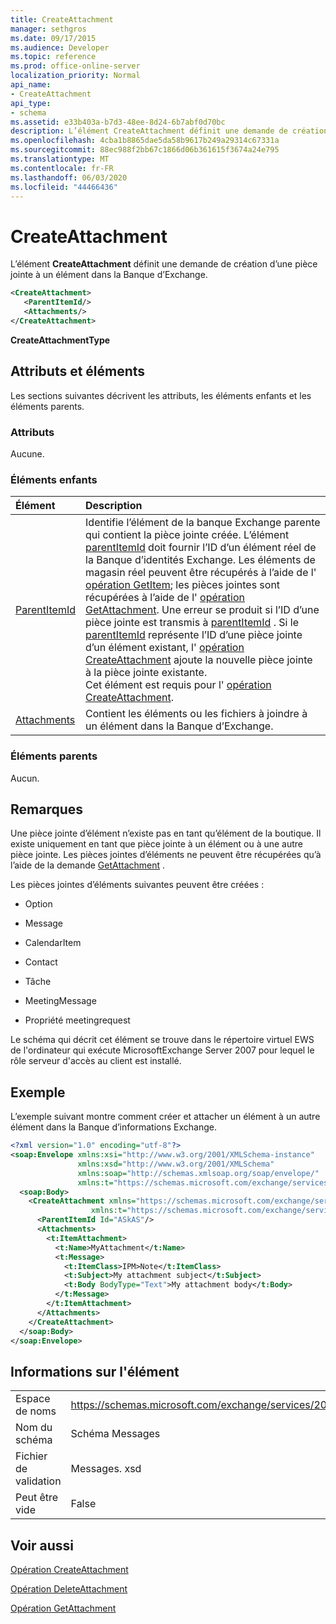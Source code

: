```yaml
---
title: CreateAttachment
manager: sethgros
ms.date: 09/17/2015
ms.audience: Developer
ms.topic: reference
ms.prod: office-online-server
localization_priority: Normal
api_name:
- CreateAttachment
api_type:
- schema
ms.assetid: e33b403a-b7d3-48ee-8d24-6b7abf0d70bc
description: L’élément CreateAttachment définit une demande de création d’une pièce jointe à un élément dans la Banque d’Exchange.
ms.openlocfilehash: 4cba1b8865dae5da58b9617b249a29314c67331a
ms.sourcegitcommit: 88ec988f2bb67c1866d06b361615f3674a24e795
ms.translationtype: MT
ms.contentlocale: fr-FR
ms.lasthandoff: 06/03/2020
ms.locfileid: "44466436"
---
```

# <a name="createattachment"></a>CreateAttachment

L’élément **CreateAttachment** définit une demande de création d’une pièce jointe à un élément dans la Banque d’Exchange. 
  
```xml
<CreateAttachment>
   <ParentItemId/>
   <Attachments/>
</CreateAttachment>
```

 **CreateAttachmentType**
## <a name="attributes-and-elements"></a>Attributs et éléments

Les sections suivantes décrivent les attributs, les éléments enfants et les éléments parents.
  
### <a name="attributes"></a>Attributs

Aucune.
  
### <a name="child-elements"></a>Éléments enfants

|**Élément**|**Description**|
|:-----|:-----|
|[ParentItemId](parentitemid.md) <br/> |Identifie l’élément de la banque Exchange parente qui contient la pièce jointe créée. L’élément [parentItemId](parentitemid.md) doit fournir l’ID d’un élément réel de la Banque d’identités Exchange. Les éléments de magasin réel peuvent être récupérés à l’aide de l' [opération GetItem](getitem-operation.md); les pièces jointes sont récupérées à l’aide de l' [opération GetAttachment](getattachment-operation.md). Une erreur se produit si l’ID d’une pièce jointe est transmis à [parentItemId](parentitemid.md) . Si le [parentItemId](parentitemid.md) représente l’ID d’une pièce jointe d’un élément existant, l' [opération CreateAttachment](createattachment-operation.md) ajoute la nouvelle pièce jointe à la pièce jointe existante.  <br/> Cet élément est requis pour l' [opération CreateAttachment](createattachment-operation.md).  <br/> |
|[Attachments](attachments-ex15websvcsotherref.md) <br/> |Contient les éléments ou les fichiers à joindre à un élément dans la Banque d’Exchange.  <br/> |
   
### <a name="parent-elements"></a>Éléments parents

Aucun.
  
## <a name="remarks"></a>Remarques

Une pièce jointe d’élément n’existe pas en tant qu’élément de la boutique. Il existe uniquement en tant que pièce jointe à un élément ou à une autre pièce jointe. Les pièces jointes d’éléments ne peuvent être récupérées qu’à l’aide de la demande [GetAttachment](getattachment.md) . 
  
Les pièces jointes d’éléments suivantes peuvent être créées :
  
- Option
    
- Message
    
- CalendarItem
    
- Contact
    
- Tâche
    
- MeetingMessage
    
- Propriété meetingrequest
    
Le schéma qui décrit cet élément se trouve dans le répertoire virtuel EWS de l'ordinateur qui exécute MicrosoftExchange Server 2007 pour lequel le rôle serveur d'accès au client est installé.
  
## <a name="example"></a>Exemple

L’exemple suivant montre comment créer et attacher un élément à un autre élément dans la Banque d’informations Exchange.
  
```XML
<?xml version="1.0" encoding="utf-8"?>
<soap:Envelope xmlns:xsi="http://www.w3.org/2001/XMLSchema-instance"
               xmlns:xsd="http://www.w3.org/2001/XMLSchema"
               xmlns:soap="http://schemas.xmlsoap.org/soap/envelope/"
               xmlns:t="https://schemas.microsoft.com/exchange/services/2006/types">
  <soap:Body>
    <CreateAttachment xmlns="https://schemas.microsoft.com/exchange/services/2006/messages" 
                  xmlns:t="https://schemas.microsoft.com/exchange/services/2006/types">
      <ParentItemId Id="ASkAS"/>
      <Attachments>
        <t:ItemAttachment>
          <t:Name>MyAttachment</t:Name>
          <t:Message>
            <t:ItemClass>IPM>Note</t:ItemClass>
            <t:Subject>My attachment subject</t:Subject>
            <t:Body BodyType="Text">My attachment body</t:Body>
          </t:Message>
        </t:ItemAttachment>
      </Attachments>
    </CreateAttachment>
  </soap:Body>
</soap:Envelope>
```

## <a name="element-information"></a>Informations sur l'élément

|||
|:-----|:-----|
|Espace de noms  <br/> |https://schemas.microsoft.com/exchange/services/2006/messages  <br/> |
|Nom du schéma  <br/> |Schéma Messages  <br/> |
|Fichier de validation  <br/> |Messages. xsd  <br/> |
|Peut être vide  <br/> |False  <br/> |
   
## <a name="see-also"></a>Voir aussi



[Opération CreateAttachment](createattachment-operation.md)
  
[Opération DeleteAttachment](deleteattachment-operation.md)
  
[Opération GetAttachment](getattachment-operation.md)

